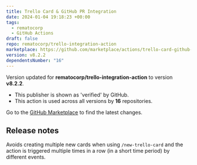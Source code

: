 ```yaml
---
title: Trello Card & GitHub PR Integration
date: 2024-01-04 19:18:23 +00:00
tags:
  - rematocorp
  - GitHub Actions
draft: false
repo: rematocorp/trello-integration-action
marketplace: https://github.com/marketplace/actions/trello-card-github-pr-integration
version: v8.2.2
dependentsNumber: "16"
---
```



Version updated for **rematocorp/trello-integration-action** to version **v8.2.2**.
- This publisher is shown as 'verified' by GitHub.
- This action is used across all versions by **16** repositories.

Go to the [GitHub Marketplace](https://github.com/marketplace/actions/trello-card-github-pr-integration) to find the latest changes.

## Release notes

Avoids creating multiple new cards when using `/new-trello-card` and the action is triggered multiple times in a row (in a short time period) by different events.
